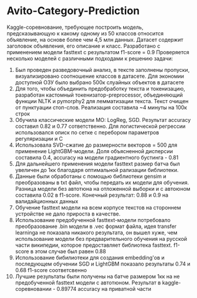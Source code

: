 # Avito-Category-Prediction
Kaggle-соревнование, требующее построить модель, предсказывающую к какому одному из 50 классов относится объявление, на основе более чем 4,5 млн данных. Датасет содержит заголовок объявления, его описание и класс. Разработано с применением модели fasttext с результатом f1-score = 0.9
Проверяется несколько моделей с различными подходами к решению задачи:
1. Был проведен разведовочный анализ, в тексте заполнены пропуски, визуализировано соотношение классов в датасете. Для экономии доступной ОЗУ было выбрано 500к слуайных объектов в датасете
2. Для того, чтобы объединить предобработку текста и токенизацию, разработан кастомный токенизатор-preprocessor, объединяющий функции NLTK и pymorphy2 для лемматизации текста. Текст очищен от пунктуации стоп-слов. Реализация составила ~4 минуты на 100к строк
3. Обучила классические модели МО: LogReg, SGD. Результат accuracy составил 0.82 и 0.77 сответственно. Для логистической регрессии использовался описк по сетке с перебором параметров регуляризации и С
4. Использовала SVD-сжатие до размерности векторов = 500 для применение LightGBM-модели. Доля объясненной дисперсии составила 0.4, accuracy на модели градиентного бустинга - 0.81
5. Для дальнейшего применения модели fasttext размер батча был увеличен до 1кк благодаря оптимальной рализации библиотеки.
6. Данные были обработаны с помощью библиотеки gensim и преобразованы в txt файл, чтобы передать их модели для обучения. Разница модели без автотюна на отложенной выборки и с автоюном составила 0.02 в f1-score. Конечный результат: 0.88 и 0.9 на валидайционных данных
7. Обучение fasttext модели на всем корпусе текстов на стороннем устройстве не дало прироста в качестве. 
8. Использование предобученной fasttext-модели потребовало преобразование .bin модели в .vec формат файла, идея transfer learninga не показала никакого результата, он вышел хуже, чем использование модели без предварительного обучения на русской части википедии, которое предоставляет библиотека fasttext. f1-score в этом случае был равен 0.88
9. Использование бибилиотеки для создания embedding'ов и последующем обучении SGD и LightGBM показало результаты 0.74 и 0.68 f1-score соответсвенно
10. Лучшие результаты были получены на батче размером 1кк на не предобученной fasttext модели с автотюном. Результат в kaggle-соревновании - 0.89774 accuracy на приватной части
